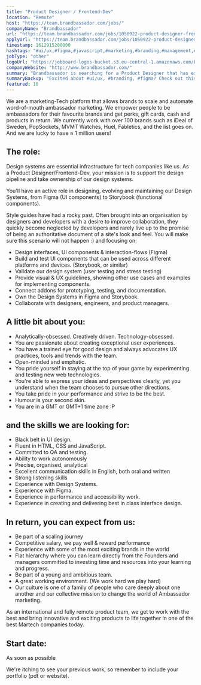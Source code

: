 ```yaml
---
title: "Product Designer / Frontend-Dev"
location: "Remote"
host: "https://team.brandbassador.com/jobs/"
companyName: "Brandbassador"
url: "https://team.brandbassador.com/jobs/1050922-product-designer-frontend-dev"
applyUrl: "https://team.brandbassador.com/jobs/1050922-product-designer-frontend-dev/applications/new?"
timestamp: 1612915200000
hashtags: "#ui/ux,#figma,#javascript,#marketing,#branding,#management,#css,#html,#analysis,#office"
jobType: "other"
logoUrl: "https://jobboard-logos-bucket.s3.eu-central-1.amazonaws.com/brandbassador"
companyWebsite: "http://www.brandbassador.com/"
summary: "Brandbassador is searching for a Product Designer that has experience with Design Systems."
summaryBackup: "Excited about #ui/ux, #branding, #figma? Check out this job post!"
featured: 10
---
```


We are a marketing-Tech platform that allows brands to scale and automate word-of-mouth ambassador marketing. We empower people to be ambassadors for their favourite brands and get perks, gift cards, cash and products in return. We currently work with over 100 brands such as iDeal of Sweden, PopSockets, MVMT Watches, Huel, Fabletics, and the list goes on. And we are lucky to have ≈ 1 million users!

## The role:

Design systems are essential infrastructure for tech companies like us. As a Product Designer/Frontend-Dev, your mission is to support the design pipeline and take ownership of our design systems. 

You'll have an active role in designing, evolving and maintaining our Design Systems, from Figma (UI components) to Storybook (functional components).

Style guides have had a rocky past. Often brought into an organisation by designers and developers with a desire to improve collaboration, they quickly become neglected by developers and rarely live up to the promise of being an authoritative document of a site's look and feel. You will make sure this scenario will not happen :) and focusing on:

*   Design interfaces, UI components & interaction-flows (Figma)
*   Build and test UI components that can be used across different platforms and devices. (Storybook, or similar)
*   Validate our design system (user testing and stress testing)
*   Provide visual & UX guidelines, showing other use cases and examples for implementing components.
*   Connect addons for prototyping, testing, and documentation.
*   Own the Design Systems in Figma and Storybook.
*   Collaborate with designers, engineers, and product managers.

## A little bit about you:

*   Analytically-obsessed. Creatively driven. Technology-obsessed.
*   You are passionate about creating exceptional user experiences.
*   You have a trained eye for good design and always advocates UX practices, tools and trends with the team.
*   Open-minded and emphatic.
*   You pride yourself in staying at the top of your game by experimenting and testing new web technologies.
*   You're able to express your ideas and perspectives clearly, yet you understand when the team chooses to pursue other directions.
*   You take pride in your performance and strive to be the best.
*   Humour is your second skin.
*   You are in a GMT or GMT+1 time zone :P 

## and the skills we are looking for:

*   Black belt in UI design.
*   Fluent in HTML, CSS and JavaScript.
*   Committed to QA and testing.
*   Ability to work autonomously
*   Precise, organised, analytical
*   Excellent communication skills in English, both oral and written
*   Strong listening skills
*   Experience with Design Systems.
*   Experience with Figma.
*   Experience in performance and accessibility work.
*   Experience in creating and delivering best in class interface design.

## In return, you can expect from us:

*   Be part of a scaling journey
*   Competitive salary, we pay well & reward performance
*   Experience with some of the most exciting brands in the world
*   Flat hierarchy where you can learn directly from the Founders and managers committed to investing time and resources into your learning and progress.
*   Be part of a young and ambitious team.
*   A great working environment. (We work hard we play hard)
*   Our culture is one of a family of people who care deeply about one another and our collective mission to change the world of Ambassador marketing.

As an international and fully remote product team, we get to work with the best and bring innovative and exciting products to life together in one of the best Martech companies today.

## Start date: 

As soon as possible

We're itching to see your previous work, so remember to include your portfolio (pdf or website).

